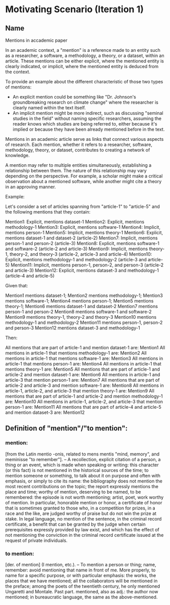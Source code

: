 # Motivating Scenario (Iteration 1)

## Name
Mentions in accademic paper 

In an academic context, a "mention" is a reference made to an entity such as a researcher, a software, a methodology, a theory, or a dataset, within an article. These mentions can be either explicit, where the mentioned entity is clearly indicated, or implicit, where the mentioned entity is deduced from the context.

To provide an example about the different characteristic of those two types of mentions:
- An explicit mention could be something like "Dr. Johnson's groundbreaking research on climate change" where the researcher is clearly named within the text itself. 
- An implicit mention might be more indirect, such as discussing "seminal studies in the field" without naming specific researchers, assuming the reader knows which studies are being referred to, either because it's implied or because they have been already mentioned before in the text.

Mentions in an academic article serve as links that connect various aspects of research. Each mention, whether it refers to a researcher, software, methodology, theory, or dataset, contributes to creating a network of knowledge.

A mention may refer to multiple entities simultaneously, establishing a relationship between them. The nature of this relationship may vary depending on the perspective. For example, a scholar might make a critical observation about a mentioned software, while another might cite a theory in an approving manner.

Example:

Let's consider a set of articles spanning from "article-1" to "article-5" and the following mentions that they contain:

Mention1: Explicit, mentions dataset-1
Mention2: Explicit, mentions methodology-1
Mention3: Explicit, mentions software-1
Mention4: Implicit, mentions person-1
Mention5: Implicit, mentions theory-1
Mention6: Explicit, mentions dataset-1 and dataset-2 (article-2)
Mention7: Implicit, mentions person-1 and person-2 (article-3)
Mention8: Explicit, mentions software-1 and software-2 (article-2 and article-3)
Mention9: Implicit, mentions theory-1, theory-2, and theory-3 (article-2, article-3 and article-4)
Mention10: Explicit, mentions methodology-1 and methodology-2 (article-3 and article- 5)
Mention11: Implicit, mentions person-1, person-2, and person-3 (article-2 and article-3)
Mention12: Explicit, mentions dataset-3 and methodology-1 (article-4 and article-5)


Given that:

Mention1 mentions dataset-1;
Mention2 mentions methodology-1;
Mention3 mentions software-1;
Mention4 mentions person-1;
Mention5 mentions theory-1;
Mention6 mentions dataset-1 and dataset-2 
Mention7 mentions person-1 and person-2
Mention8 mentions software-1 and software-2
Mention9 mentions theory-1, theory-2 and theory-3
Mention10 mentions methodology-1 and methodology-2
Mention11 mentions person-1, person-2 and person-3
Mention12 mentions dataset-3 and methodology-1

Then:

All mentions that are part of article-1 and mention dataset-1 are: Mention1
All mentions in article-1 that mentions methodology-1 are: Mention2
All mentions in article-1 that mentions software-1 are: Mention3
All mentions in article-1 that mentions person-1 are: Mention4 
All mentions in article-1 that mentions theory-1 are: Mention5
All mentions that are part of article-1 and article-2 and mention dataset-1 are: Mention6
All mentions in article-1 and article-3 that mention person-1 are: Mention7
All mentions that are part of article-2 and article-3 and mention software-1 are: Mention8
All mentions in article-1, article-2, and article-3 that mention theory-1 are: Mention9
All mentions that are part of article-1 and article-2 and mention methodology-1 are: Mention10
All mentions in article-1, article-2, and article-3 that mention person-1 are: Mention11
All mentions that are part of article-4 and article-5 and mention dataset-3 are: Mention12


## Definition of "mention"/"to mention":
### mention:
 [from the Latin mentio -onis, related to mens mentis "mind, memory", and meminisse "to remember"]. – A recollection, explicit citation of a person, a thing or an event, which is made when speaking or writing: this character (or this fact) is not mentioned in the historical sources of the time; to mention someone or something, to talk about it on purpose and often with emphasis, or simply to cite its name: the bibliography does not mention the most recent contributions on the topic; the report expressly mentions the place and time; worthy of mention, deserving to be named, to be remembered: the episode is not worth mentioning; artist, poet, work worthy of mention. In particular, honorable mention or honor, a certificate of honor that is sometimes granted to those who, in a competition for prizes, in a race and the like, are judged worthy of praise but do not win the prize at stake. In legal language, no mention of the sentence, in the criminal record certificate, a benefit that can be granted by the judge when certain prerequisites expressly provided by law exist, and which has the effect of not mentioning the conviction in the criminal record certificate issued at the request of private individuals.

### to mention:
 [der. of mention] (I mention, etc.). – To mention a person or thing; name, remember: avoid mentioning that name in front of me. More properly, to name for a specific purpose, or with particular emphasis: the works, the places that we have mentioned; all the collaborators will be mentioned in the preface; among the poets of the twentieth century, he only mentioned Ungaretti and Montale. Past part. mentioned, also as adj.: the author now mentioned; in bureaucratic language, the same as the above-mentioned.